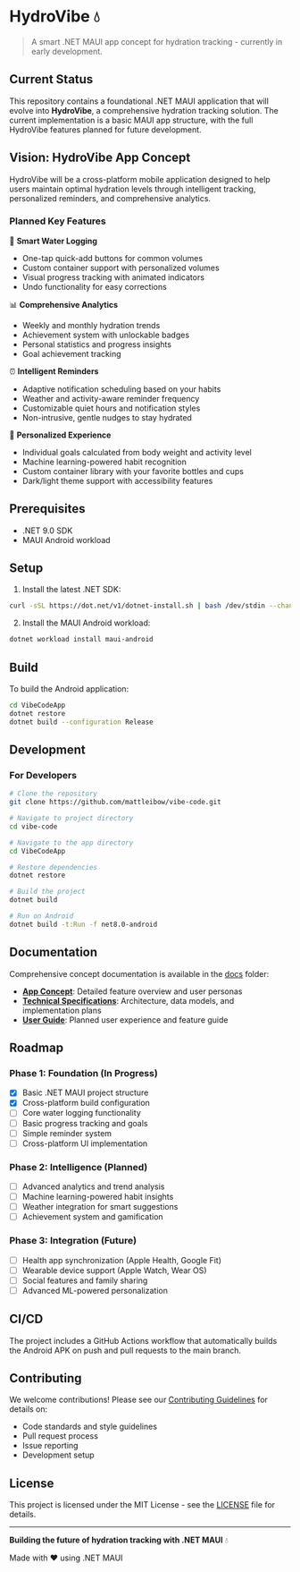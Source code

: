 # HydroVibe 💧

> A smart .NET MAUI app concept for hydration tracking - currently in early development.

## Current Status

This repository contains a foundational .NET MAUI application that will evolve into **HydroVibe**, a comprehensive hydration tracking solution. The current implementation is a basic MAUI app structure, with the full HydroVibe features planned for future development.

## Vision: HydroVibe App Concept

HydroVibe will be a cross-platform mobile application designed to help users maintain optimal hydration levels through intelligent tracking, personalized reminders, and comprehensive analytics.

### Planned Key Features

🚰 **Smart Water Logging**
- One-tap quick-add buttons for common volumes
- Custom container support with personalized volumes
- Visual progress tracking with animated indicators
- Undo functionality for easy corrections

📊 **Comprehensive Analytics** 
- Weekly and monthly hydration trends
- Achievement system with unlockable badges
- Personal statistics and progress insights
- Goal achievement tracking

⏰ **Intelligent Reminders**
- Adaptive notification scheduling based on your habits
- Weather and activity-aware reminder frequency
- Customizable quiet hours and notification styles
- Non-intrusive, gentle nudges to stay hydrated

🎯 **Personalized Experience**
- Individual goals calculated from body weight and activity level
- Machine learning-powered habit recognition
- Custom container library with your favorite bottles and cups
- Dark/light theme support with accessibility features

## Prerequisites

- .NET 9.0 SDK
- MAUI Android workload

## Setup

1. Install the latest .NET SDK:
```bash
curl -sSL https://dot.net/v1/dotnet-install.sh | bash /dev/stdin --channel 9.0
```

2. Install the MAUI Android workload:
```bash
dotnet workload install maui-android
```

## Build

To build the Android application:

```bash
cd VibeCodeApp
dotnet restore
dotnet build --configuration Release
```

## Development

### For Developers
```bash
# Clone the repository
git clone https://github.com/mattleibow/vibe-code.git

# Navigate to project directory
cd vibe-code

# Navigate to the app directory
cd VibeCodeApp

# Restore dependencies
dotnet restore

# Build the project
dotnet build

# Run on Android
dotnet build -t:Run -f net8.0-android
```

## Documentation

Comprehensive concept documentation is available in the [docs](./docs/) folder:

- **[App Concept](./docs/app-concept.md)**: Detailed feature overview and user personas
- **[Technical Specifications](./docs/technical-specs.md)**: Architecture, data models, and implementation plans  
- **[User Guide](./docs/user-guide.md)**: Planned user experience and feature guide

## Roadmap

### Phase 1: Foundation (In Progress)
- [x] Basic .NET MAUI project structure
- [x] Cross-platform build configuration
- [ ] Core water logging functionality
- [ ] Basic progress tracking and goals
- [ ] Simple reminder system
- [ ] Cross-platform UI implementation

### Phase 2: Intelligence (Planned)
- [ ] Advanced analytics and trend analysis
- [ ] Machine learning-powered habit insights
- [ ] Weather integration for smart suggestions
- [ ] Achievement system and gamification

### Phase 3: Integration (Future)
- [ ] Health app synchronization (Apple Health, Google Fit)
- [ ] Wearable device support (Apple Watch, Wear OS)
- [ ] Social features and family sharing
- [ ] Advanced ML-powered personalization

## CI/CD

The project includes a GitHub Actions workflow that automatically builds the Android APK on push and pull requests to the main branch.

## Contributing

We welcome contributions! Please see our [Contributing Guidelines](CONTRIBUTING.md) for details on:

- Code standards and style guidelines
- Pull request process
- Issue reporting
- Development setup

## License

This project is licensed under the MIT License - see the [LICENSE](LICENSE) file for details.

---

**Building the future of hydration tracking with .NET MAUI** 💧

Made with ❤️ using .NET MAUI
